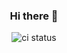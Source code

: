 <div align="center">

### Hi there 👋

![ci status](https://github.com/genkami/genkami/workflows/Test/badge.svg)

</div><!-- center -->
